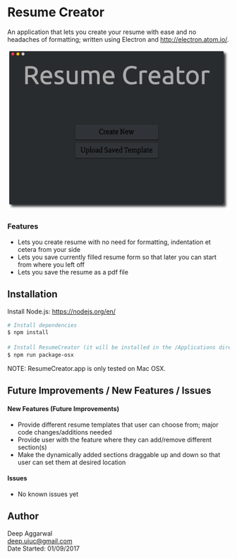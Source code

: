 Resume Creator
==============

An application that lets you create your resume with ease and no headaches of formatting; written using Electron and <http://electron.atom.io/>.

<p align="center">
    <img src="resources/images/appImage3.png">
</p>

### Features
- Lets you create resume with no need for formatting, indentation et cetera from your side
- Lets you save currently filled resume form so that later you can start from where you left off
- Lets you save the resume as a pdf file

Installation
------------
Install Node.js: <https://nodejs.org/en/>

```sh
# Install dependencies
$ npm install

# Install ResumeCreator (it will be installed in the /Applications directory where all your apps live)
$ npm run package-osx
```

NOTE: ResumeCreator.app is only tested on Mac OSX.

Future Improvements / New Features / Issues
-------------------------------------------
#### New Features (Future Improvements)
- Provide different resume templates that user can choose from; major code changes/additions needed
- Provide user with the feature where they can add/remove different section(s)
- Make the dynamically added sections draggable up and down so that user can set them at desired location

#### Issues
- No known issues yet

Author
------
Deep Aggarwal  
deep.uiuc@gmail.com  
Date Started: 01/09/2017  
